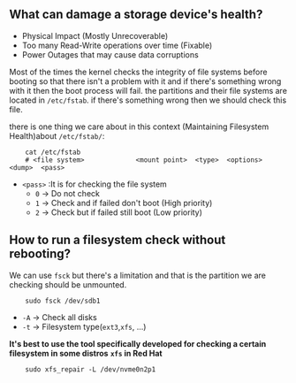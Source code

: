## What can damage a storage device's health?
- Physical Impact (Mostly Unrecoverable)
- Too many Read-Write operations over time (Fixable)
- Power Outages that may cause data corruptions

Most of the times the kernel checks the integrity of file systems before booting so that there isn't a problem
with it and if there's something wrong with it then the boot process will fail.
the partitions and their file systems are located in `/etc/fstab`. if  there's something wrong then we should
check this file.

there is one thing we care about in this context (Maintaining Filesystem Health)about `/etc/fstab/`: 
```
	cat /etc/fstab
	# <file system>             <mount point>  <type>  <options>  <dump>  <pass>
```

- `<pass>` :It is for checking the file system 
	- `0` -> Do not check
	- `1` -> Check and if failed don't boot (High priority)
	- `2` -> Check but if failed still boot (Low priority)

## How to run a filesystem check without rebooting?
We can use `fsck` but there's a limitation and that is the partition we are checking should be unmounted.
```
	sudo fsck /dev/sdb1
```
-  `-A` -> Check all disks
- `-t` -> Filesystem type(`ext3`,`xfs`, ...)

**It's best to use the tool specifically developed for checking a certain filesystem in some distros**
**`xfs` in Red Hat**
```
	sudo xfs_repair -L /dev/nvme0n2p1
```



	
```